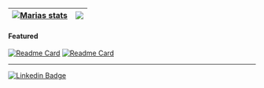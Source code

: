 | <a href="https://github.com/mariangle"><img align="center" src="https://github-readme-streak-stats.herokuapp.com/?user=mariangle&count_private=true&hide_border=true" alt="Marias stats" /></a> | <a href="https://github.com/mariangle"><img align="center" src="https://github-readme-stats.vercel.app/api/top-langs/?username=mariangle&layout=donut&langs_count=5&size_weight=1&count_weight=0&theme=transparent&hide_border=true" /></a> |
| ------------- | ------------- |

#### Featured

[![Readme Card](https://github-readme-stats.vercel.app/api/pin/?username=mariangle&repo=typing-test-ts&theme=transparent)](https://github.com/mariangle/typing-test-ts)
[![Readme Card](https://github-readme-stats.vercel.app/api/pin/?username=mariangle&repo=craftdesign-website)](https://github.com/mariangle/craftdesign-website)

---

[![Linkedin Badge](https://img.shields.io/badge/-MariaLe-blue?style=plastic-square&logo=Linkedin&logoColor=white&link=https://www.linkedin.com/in/stianhave/)](https://www.linkedin.com/in/maria-nguyen-le/)
